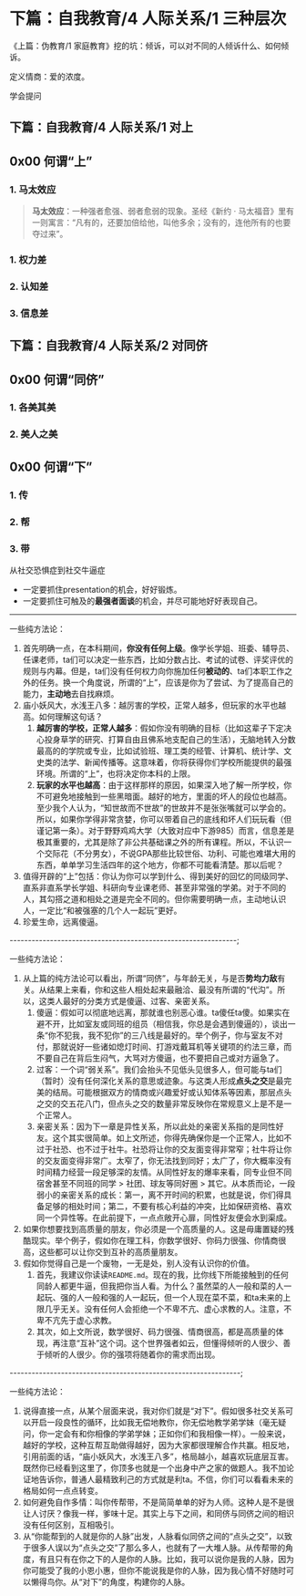 # 下篇：自我教育/4 人际关系/1 三种层次

《上篇：伪教育/1 家庭教育》挖的坑：倾诉，可以对不同的人倾诉什么、如何倾诉。

定义情商：爱的浓度。

学会提问

## 下篇：自我教育/4 人际关系/1 对上

## 0x00 何谓“上”

### 1. 马太效应

> **马太效应**：一种强者愈强、弱者愈弱的现象。圣经《新约 · 马太福音》里有一则寓言：“凡有的，还要加倍给他，叫他多余；没有的，连他所有的也要夺过来”。

### 1. 权力差

### 2. 认知差

### 3. 信息差

## 下篇：自我教育/4 人际关系/2 对同侪

## 0x00 何谓“同侪”

### 1. 各美其美

### 2. 美人之美

## 0x00 何谓“下”

### 1. 传

### 2. 帮

### 3. 带

从社交恐惧症到社交牛逼症

- 一定要抓住presentation的机会，好好锻炼。
- 一定要抓住可触及的**最强者面谈**的机会，并尽可能地好好表现自己。

---------------------------------------------------------

一些纯方法论：

1. 首先明确一点，在本科期间，**你没有任何上级**。像学长学姐、班委、辅导员、任课老师，ta们可以决定一些东西，比如分数占比、考试的试卷、评奖评优的规则与内幕。但是，ta们没有任何权力向你施加任何**被动的**、ta们本职工作之外的任务。换一个角度说，所谓的“上”，应该是你为了尝试、为了提高自己的能力，**主动地**去自找麻烦。
2. 庙小妖风大，水浅王八多：越厉害的学校，正常人越多，但玩家的水平也越高。如何理解这句话？
   1. **越厉害的学校，正常人越多**：假如你没有明确的目标（比如这辈子下定决心投身草学的研究、打算自由且佛系地支配自己的生活），无脑地转入分数最高的的学院或专业，比如试验班、理工类的经管、计算机、统计学、文史类的法学、新闻传播等。这意味着，你将获得你们学校所能提供的最强环境。所谓的“上”，也将决定你本科的上限。
   2. **玩家的水平也越高**：由于这样那样的原因，如果深入地了解一所学校，你不可避免地接触到一些黑暗面。越好的地方，里面的坏人的段位也越高。至少我个人认为，“知世故而不世故”的世故并不是张张嘴就可以学会的。所以，如果你学得非常贪婪，你可以带着自己的底线和坏人们玩玩看（但谨记第一条）。对于野野鸡鸡大学（大致对应中下游985）而言，信息差是极其重要的，尤其是除了非公共基础课之外的所有课程。所以，不认识一个交际花（不分男女），不说GPA那些比较世俗、功利、可能也难堪大用的东西，单单学习生活四年的这个地方，你都不可能看清楚。那以后呢？
3. 值得开辟的“上”包括：你认为你可以学到什么、得到美好的回忆的同级同学、直系非直系学长学姐、科研向专业课老师、甚至非常强的学弟。对于不同的人，其勾搭之道和相处之道是完全不同的。但你需要明确一点，主动地认识人，一定比“和被强塞的几个人一起玩”更好。
4. 珍爱生命，远离傻逼。

--------------------------------------------------------------;

一些纯方法论：

1. 从上篇的纯方法论可以看出，所谓“同侪”，与年龄无关，与是否**势均力敌**有关。从结果上来看，你和这些人相处起来最融洽、最没有所谓的“代沟”。所以，这类人最好的分类方式是傻逼、过客、亲密关系。
   1. 傻逼：假如可以彻底地远离，那就谁也别恶心谁。ta傻任ta傻。如果实在避不开，比如室友或同班的组员（相信我，你总是会遇到傻逼的），谈出一条“你不犯我，我不犯你”的三八线是最好的。举个例子，你与室友不对付，那就说好一些诸如熄灯时间、打游戏戴耳机等关键项的约法三章，而不要自己在背后生闷气，大骂对方傻逼，也不要把自己或对方逼急了。
   2. 过客：一个词“弱关系”。我们会抬头不见低头见很多人，但可能与ta们（暂时）没有任何深化关系的意思或迹象。与这类人形成**点头之交**是最完美的结局。可能根据双方的情商或兴趣爱好或认知体系等因素，那层点头之交的交五花八门，但点头之交的数量非常反映你在常规意义上是不是一个正常人。
   3. 亲密关系：因为下一章是异性关系，所以此处的亲密关系指的是同性好友。这个其实很简单。如上文所述，你得先确保你是一个正常人，比如不过于社恐、也不过于社牛。社恐将让你的交友面变得非常窄；社牛将让你的交友面变得非常广。太窄了，你无法找到同好；太广了，你大概率没有时间精力经营一段足够深的友情。从同性好友的爆率来看，同专业但不同宿舍甚至不同班的同学 > 社团、球友等同好圈 > 其它。从本质而论，一段弱小的亲密关系的成长：第一，离不开时间的积累，也就是说，你们得具备足够的相处时间；第二，不要有核心利益的冲突，比如保研资格、喜欢同一个异性等。在此前提下，一点点敞开心扉，同性好友便会水到渠成。
2. 如果你想要找到高质量的朋友，你必须是一个高质量的人。这是毋庸置疑的残酷现实。举个例子，假如你在理工科，你数学很好、你码力很强、你情商很高，这些都可以让你交到互补的高质量朋友。
3. 假如你觉得自己是一个废物，一无是处，别人没有认识你的价值。
   1. 首先，我建议你读读`README.md`。现在的我，比你线下所能接触到的任何同龄人都更牛逼，但我把你当人看。为什么？虽然菜的人一般和菜的人一起玩、强的人一般和强的人一起玩，但一个人现在菜不菜，和ta未来的上限几乎无关。没有任何人会拒绝一个不卑不亢、虚心求教的人。注意，不卑不亢先于虚心求教。
   2. 其次，如上文所说，数学很好、码力很强、情商很高，都是高质量的体现，再注意“互补”这个词。这个世界强者如云，但懂得倾听的人很少、善于倾听的人很少。你的强项将随着你的需求而出现。

---------------------------------------------------------------;

一些纯方法论：

1. 说得直接一点，从某个层面来说，我对你们就是“对下”。假如很多社交关系可以开启一段良性的循环，比如我无偿地教你，你无偿地教学弟学妹（毫无疑问，你一定会有和你相像的学弟学妹；正如你们和我相像一样）。一般来说，越好的学校，这种互帮互助做得越好，因为大家都很理解合作共赢。相反地，引用前面的话，“庙小妖风大，水浅王八多”，格局越小，越喜欢玩底层互害。既然你已经看到这里了，你顶多也就是一个出身中产之家的做题人。我不加论证地告诉你，普通人最精致利己的方式就是利ta。不信，你们可以看看未来的格局如何一点点转变。
2. 如何避免自作多情：叫你传帮带，不是简简单单的好为人师。这种人是不是很让人讨厌？像我一样，爹味十足。其实上与下之间，和同侪与同侪之间的相识没有任何区别，互相吸引。
3. 从“你能帮到的人就是你的人脉”出发，人脉看似同侪之间的“点头之交”，以致于很多人误以为“点头之交”了那么多人，也就有了一大堆人脉。从传帮带的角度，有且只有在你之下的人是你的人脉。比如，我可以说你是我的人脉，因为你可能受了我的小恩小惠，但你不能说我是你的人脉，因为我心情不好随时可以懒得鸟你。从“对下”的角度，构建你的人脉。
